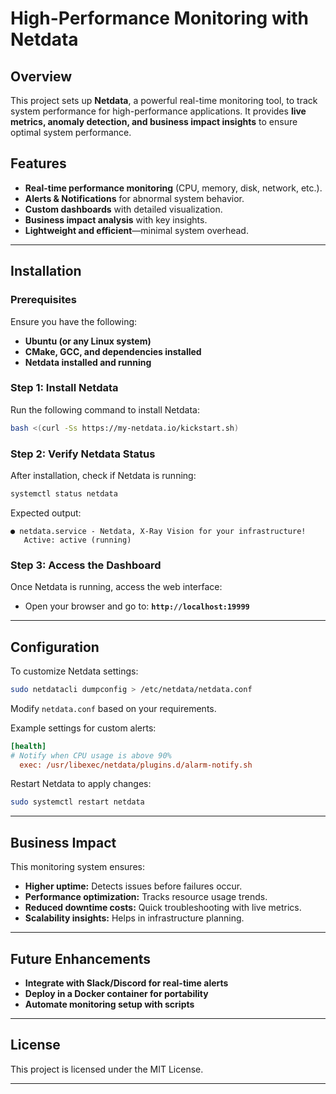 # High-Performance Monitoring with Netdata

##  Overview
This project sets up **Netdata**, a powerful real-time monitoring tool, to track system performance for high-performance applications. It provides **live metrics, anomaly detection, and business impact insights** to ensure optimal system performance.

##  Features
- **Real-time performance monitoring** (CPU, memory, disk, network, etc.).
- **Alerts & Notifications** for abnormal system behavior.
- **Custom dashboards** with detailed visualization.
- **Business impact analysis** with key insights.
- **Lightweight and efficient**—minimal system overhead.

---

##  Installation
### **Prerequisites**
Ensure you have the following:
- **Ubuntu (or any Linux system)**
- **CMake, GCC, and dependencies installed**
- **Netdata installed and running**

### **Step 1: Install Netdata**
Run the following command to install Netdata:
```bash
bash <(curl -Ss https://my-netdata.io/kickstart.sh)
```

### **Step 2: Verify Netdata Status**
After installation, check if Netdata is running:
```bash
systemctl status netdata
```
Expected output:
```plaintext
● netdata.service - Netdata, X-Ray Vision for your infrastructure!
   Active: active (running)
```

### **Step 3: Access the Dashboard**
Once Netdata is running, access the web interface:
- Open your browser and go to: **`http://localhost:19999`**

---

##  Configuration
To customize Netdata settings:
```bash
sudo netdatacli dumpconfig > /etc/netdata/netdata.conf
```
Modify `netdata.conf` based on your requirements.

Example settings for custom alerts:
```ini
[health]
# Notify when CPU usage is above 90%
  exec: /usr/libexec/netdata/plugins.d/alarm-notify.sh
```
Restart Netdata to apply changes:
```bash
sudo systemctl restart netdata
```

---

##  Business Impact
This monitoring system ensures:
- **Higher uptime:** Detects issues before failures occur.
- **Performance optimization:** Tracks resource usage trends.
- **Reduced downtime costs:** Quick troubleshooting with live metrics.
- **Scalability insights:** Helps in infrastructure planning.

---

##  Future Enhancements
- **Integrate with Slack/Discord for real-time alerts**
- **Deploy in a Docker container for portability**
- **Automate monitoring setup with scripts**

---

##  License
This project is licensed under the MIT License.

---





